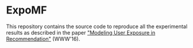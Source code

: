# ExpoMF
This repository contains the source code to reproduce all the experimental results as described in the paper ["Modeling User Exposure in Recommendation"](http://arxiv.org/abs/1510.07025) (WWW'16).
